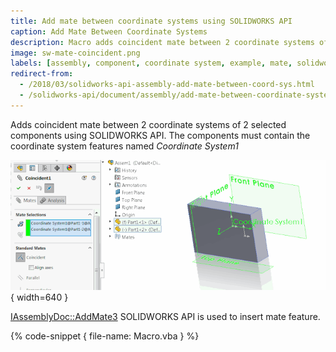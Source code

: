 ```yaml
---
title: Add mate between coordinate systems using SOLIDWORKS API
caption: Add Mate Between Coordinate Systems
description: Macro adds coincident mate between 2 coordinate systems of 2 selected components
image: sw-mate-coincident.png
labels: [assembly, component, coordinate system, example, mate, solidworks api]
redirect-from:
  - /2018/03/solidworks-api-assembly-add-mate-between-coord-sys.html
  - /solidworks-api/document/assembly/add-mate-between-coordinate-systems
---
```

Adds coincident mate between 2 coordinate systems of 2 selected components using SOLIDWORKS API. The components must contain the coordinate system features named *Coordinate System1*

![Coincident mate property manager page](sw-mate-coincident.png){ width=640 }

[IAssemblyDoc::AddMate3](http://help.solidworks.com/2018/english/api/sldworksapi/solidworks.interop.sldworks~solidworks.interop.sldworks.iassemblydoc~addmate3.html) SOLIDWORKS API is used to insert mate feature.

{% code-snippet { file-name: Macro.vba } %}
